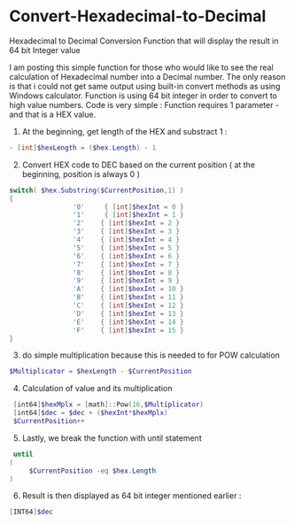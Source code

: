 # Convert-Hexadecimal-to-Decimal
Hexadecimal to Decimal Conversion Function that will display the result in 64 bit Integer value


I am posting this simple function for those who would like to see the real calculation of Hexadecimal number into a Decimal number. The only reason is that i could not get same output using built-in convert methods as using Windows calculator. Function is using 64 bit integer in order to convert to high value numbers. Code is very simple : 
Function requires 1 parameter - and that is a HEX value. 


1. At the beginning,  get length of the HEX and substract 1 :
```ps1
- [int]$hexLength = ($hex.Length) - 1 
```
 
2. Convert HEX code to DEC based on the current position ( at the beginning, position is always 0 )
```ps1
switch( $hex.Substring($CurrentPosition,1) )  
{ 
                '0'     { [int]$hexInt = 0 } 
                '1'     { [int]$hexInt = 1 } 
                '2'    { [int]$hexInt = 2 } 
                '3'    { [int]$hexInt = 3 } 
                '4'    { [int]$hexInt = 4 } 
                '5'    { [int]$hexInt = 5 } 
                '6'    { [int]$hexInt = 6 } 
                '7'    { [int]$hexInt = 7 } 
                '8'    { [int]$hexInt = 8 } 
                '9'    { [int]$hexInt = 9 } 
                'A'    { [int]$hexInt = 10 } 
                'B'    { [int]$hexInt = 11 } 
                'C'    { [int]$hexInt = 12 } 
                'D'    { [int]$hexInt = 13 } 
                'E'    { [int]$hexInt = 14 } 
                'F'    { [int]$hexInt = 15 } 
}
```


3. do simple multiplication because this is needed to for POW calculation
```ps1
$Multiplicator = $hexLength - $CurrentPosition
```


4. Calculation of value and its multiplication
```ps1
 [int64]$hexMplx = [math]::Pow(16,$Multiplicator)  
 [int64]$dec = $dec + ($hexInt*$hexMplx) 
 $CurrentPosition++  
```

5. Lastly, we break the function with until statement
```ps1
 until 
( 
     $CurrentPosition -eq $hex.Length 
)
```

6. Result is then displayed as 64 bit integer mentioned earlier :
```ps1
[INT64]$dec
```
